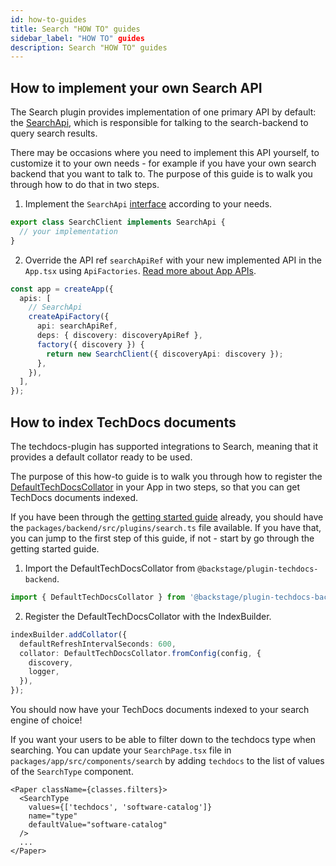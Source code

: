 ```yaml
---
id: how-to-guides
title: Search "HOW TO" guides
sidebar_label: "HOW TO" guides
description: Search "HOW TO" guides 
---
```


## How to implement your own Search API

The Search plugin provides implementation of one primary API by default: the
[SearchApi](https://github.com/backstage/backstage/blob/db2666b980853c281b8fe77905d7639c5d255f13/plugins/search/src/apis.ts#L35),
which is responsible for talking to the search-backend to query search results.

There may be occasions where you need to implement this API yourself, to
customize it to your own needs - for example if you have your own search backend
that you want to talk to. The purpose of this guide is to walk you through how
to do that in two steps.

1. Implement the `SearchApi`
   [interface](https://github.com/backstage/backstage/blob/db2666b980853c281b8fe77905d7639c5d255f13/plugins/search/src/apis.ts#L31)
   according to your needs.

```typescript
export class SearchClient implements SearchApi {
  // your implementation
}
```

2. Override the API ref `searchApiRef` with your new implemented API in the
   `App.tsx` using `ApiFactories`.
   [Read more about App APIs](https://backstage.io/docs/api/utility-apis#app-apis).

```typescript
const app = createApp({
  apis: [
    // SearchApi
    createApiFactory({
      api: searchApiRef,
      deps: { discovery: discoveryApiRef },
      factory({ discovery }) {
        return new SearchClient({ discoveryApi: discovery });
      },
    }),
  ],
});
```

## How to index TechDocs documents

The techdocs-plugin has supported integrations to Search, meaning that it
provides a default collator ready to be used.

The purpose of this how-to guide is to walk you through how to register the
[DefaultTechDocsCollator](https://github.com/backstage/backstage/blob/master/plugins/techdocs-backend/src/search/DefaultTechDocsCollator.ts)
in your App in two steps, so that you can get TechDocs documents indexed.

If you have been through the
[getting started guide](https://backstage.io/docs/features/search/getting-started)
already, you should have the `packages/backend/src/plugins/search.ts` file
available. If you have that, you can jump to the first step of this guide, if
not - start by go through the getting started guide.

1. Import the DefaultTechDocsCollator from `@backstage/plugin-techdocs-backend`.

```typescript
import { DefaultTechDocsCollator } from '@backstage/plugin-techdocs-backend';
```

2. Register the DefaultTechDocsCollator with the IndexBuilder.

```typescript
indexBuilder.addCollator({
  defaultRefreshIntervalSeconds: 600,
  collator: DefaultTechDocsCollator.fromConfig(config, {
    discovery,
    logger,
  }),
});
```

You should now have your TechDocs documents indexed to your search engine of
choice!

If you want your users to be able to filter down to the techdocs type when
searching. You can update your `SearchPage.tsx` file in
`packages/app/src/components/search` by adding `techdocs` to the list of values
of the `SearchType` component.

```tsx
<Paper className={classes.filters}>
  <SearchType
    values={['techdocs', 'software-catalog']}
    name="type"
    defaultValue="software-catalog"
  />
  ...
</Paper>
```
